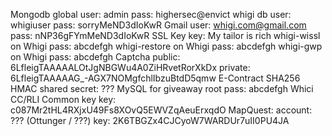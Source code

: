 Mongodb
	global
		user: admin
		pass: highersec@envict
	whigi db
		user: whigiuser
		pass: sorryMeND3dIoKwR
Gmail
	user: whigi.com@gmail.com
	pass: nNP36gFYmMeND3dIoKwR
SSL Key
   	key: My tailor is rich
whigi-wissl on Whigi
	pass: abcdefgh
whigi-restore on Whigi
	pass: abcdefgh
whigi-gwp on Whigi
	pass: abcdefgh
Captcha
   	public: 6LfleigTAAAAALOtJgNBGWu4A0ZiHRvetRorXkDx
   	private: 6LfleigTAAAAAG_-AGX7NOMgfchlIbzuBtdD5qmw
E-Contract
	SHA256 HMAC shared secret: ???
MySQL for giveaway
	root pass: abcdefgh
Whici CC/RLI Common key
	key: c087Mr2tHL4RXjxU49Fs8XOvQ5EWVZqAeuErxqdO
MapQuest:
	account: ??? (Ottunger / ???)
	key: 2K6TBGZx4CJCyoW7WARDUr7uII0PU4JA